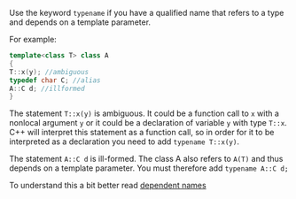 Use the keyword `typename` if you have a qualified name that refers to a type and depends on a template parameter. 

For example: 

```c++
template<class T> class A
{
T::x(y); //ambiguous
typedef char C; //alias
A::C d; //illformed
}
```

The statement `T::x(y)` is ambiguous. It could be a function call to `x` with a nonlocal argument `y` or it could be a declaration of variable `y` with type `T::x`. C++ will interpret this statement as a function call, so in order for it to be interpreted as a declaration you need to add `typename T::x(y)`. 

The statement `A::C d` is ill-formed. The class A also refers to `A(T)` and thus depends on a template parameter. You must therefore add `typename A::C d;`

To understand this a bit better read [dependent names](https://en.cppreference.com/w/cpp/language/dependent_name)
